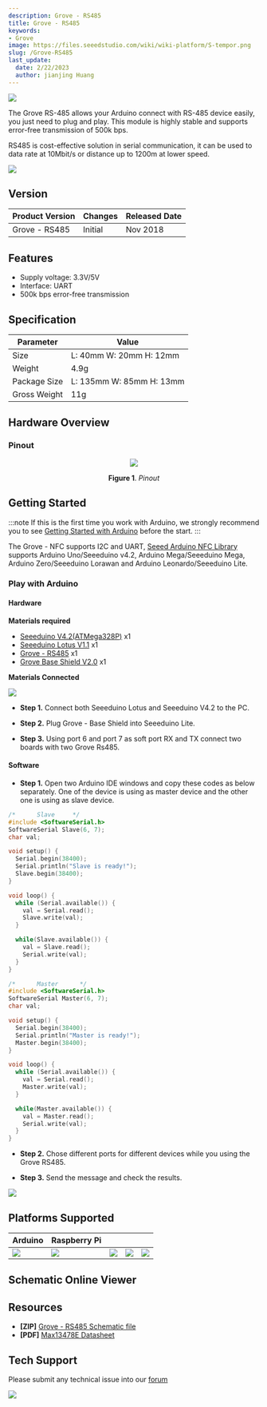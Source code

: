 ```yaml
---
description: Grove - RS485
title: Grove - RS485
keywords:
- Grove
image: https://files.seeedstudio.com/wiki/wiki-platform/S-tempor.png
slug: /Grove-RS485
last_update:
  date: 2/22/2023
  author: jianjing Huang
---
```

<!-- ---
name: Grove - RS485
category: 
bzurl: 
oldwikiname: 
prodimagename: 
surveyurl: 
sku: 103020193
--- -->

![](https://files.seeedstudio.com/wiki/Grove-RS485/img/preview.png)

The Grove RS-485 allows your Arduino connect with RS-485 device easily, you just need to plug and play. This module is highly stable and supports error-free transmission of 500k bps.  

RS485 is cost-effective solution in serial communication, it can be used to data rate at 10Mbit/s or distance up to 1200m at lower speed.  

<p style={{textAlign: 'center'}}><a href="https://www.seeedstudio.com/Grove-RS485-p-2924.html" target="_blank"><img src="https://files.seeedstudio.com/wiki/Seeed-WiKi/docs/images/300px-Get_One_Now_Banner-ragular.png" /></a></p>

## Version

| Product Version  | Changes                                                                                               | Released Date |
|------------------|-------------------------------------------------------------------------------------------------------|---------------|
| Grove - RS485 | Initial                                                                                               | Nov 2018      |

## Features

- Supply voltage: 3.3V/5V
- Interface: UART
- 500k bps error-free transmission

## Specification

|Parameter|Value|
|---|---|
|Size|L: 40mm W: 20mm H: 12mm|
|Weight|4.9g|
|Package Size|L: 135mm W: 85mm H: 13mm|
|Gross Weight|11g|

## Hardware Overview

### Pinout

<div align="center">
<figure>
  <p style={{textAlign: 'center'}}><a href="https://files.seeedstudio.com/wiki/Grove-RS485/img/pinout.jpg" target="_blank"><img src="https://files.seeedstudio.com/wiki/Grove-RS485/img/pinout.jpg" /></a></p>
  <figcaption><b>Figure 1</b>. <i>Pinout</i></figcaption>
</figure>
</div>

## Getting Started

:::note
If this is the first time you work with Arduino, we strongly recommend you to see [Getting Started with Arduino](https://wiki.seeedstudio.com/Getting_Started_with_Arduino/) before the start.
:::

The Grove - NFC supports I2C and UART, [Seeed Arduino NFC Library](https://github.com/Seeed-Studio/Seeed_Arduino_NFC) supports Arduino Uno/Seeeduino v4.2, Arduino Mega/Seeeduino Mega, Arduino Zero/Seeeduino Lorawan and Arduino Leonardo/Seeeduino Lite.

### Play with Arduino

#### Hardware

**Materials required**

- [Seeeduino V4.2(ATMega328P)](https://www.seeedstudio.com/Seeeduino-V4-2-p-2517.html) x1
- [Seeeduino Lotus V1.1](https://www.seeedstudio.com/Seeeduino-Lotus-V1-1-ATMega328-Board-with-Grove-Interface.html) x1
- [Grove - RS485](https://www.seeedstudio.com/Grove-RS485-p-2924.html) x1
- [Grove Base Shield V2.0](https://www.seeedstudio.com/Base-Shield-V2.html) x1

**Materials Connected**

![](https://files.seeedstudio.com/wiki/Grove-RS485/img/connect.png)

- **Step 1.** Connect both Seeeduino Lotus and Seeeduino V4.2 to the PC.

- **Step 2.** Plug Grove - Base Shield into Seeeduino Lite.

- **Step 3.** Using port 6 and port 7 as soft port RX and TX connect two boards with two Grove Rs485.

#### Software

- **Step 1.**  Open two Arduino IDE windows and copy these codes as below separately. One of the device is using as master device and the other one is using as slave device.

```c++
/*      Slave     */
#include <SoftwareSerial.h>
SoftwareSerial Slave(6, 7);  
char val;

void setup() {
  Serial.begin(38400);   
  Serial.println("Slave is ready!");
  Slave.begin(38400);
}

void loop() {
  while (Serial.available()) {
    val = Serial.read();
    Slave.write(val);
  }

  while(Slave.available()) {
    val = Slave.read();
    Serial.write(val);
  }
}
```

```c++
/*      Master      */
#include <SoftwareSerial.h>
SoftwareSerial Master(6, 7);
char val;

void setup() {
  Serial.begin(38400);   
  Serial.println("Master is ready!");
  Master.begin(38400);
}

void loop() {
  while (Serial.available()) {
    val = Serial.read();
    Master.write(val);
  }

  while(Master.available()) {
    val = Master.read();
    Serial.write(val);
  }
}
```

- **Step 2.**  Chose different ports for different devices while you using the Grove RS485.

- **Step 3.** Send the message and check the results.

![](https://files.seeedstudio.com/wiki/Grove-RS485/img/image.png)

## Platforms Supported

| Arduino                                                                                             | Raspberry Pi                                                                                             |                                                                                                 |                                                                                                          |                                                                                                    |
|-----------------------------------------------------------------------------------------------------|----------------------------------------------------------------------------------------------------------|-------------------------------------------------------------------------------------------------|---------------------------------------------------------------------------------------------------|----------------------------------------------------------------------------------------------------|
| ![](https://files.seeedstudio.com/wiki/wiki_english/docs/images/arduino_logo.jpg) | ![](https://files.seeedstudio.com/wiki/wiki_english/docs/images/raspberry_pi_logo_n.jpg) | ![](https://files.seeedstudio.com/wiki/wiki_english/docs/images/bbg_logo_n.jpg) | ![](https://files.seeedstudio.com/wiki/wiki_english/docs/images/wio_logo_n.jpg) | ![](https://files.seeedstudio.com/wiki/wiki_english/docs/images/linkit_logo_n.jpg) |

## Schematic Online Viewer

<div className="altium-ecad-viewer" data-project-src="https://files.seeedstudio.com/wiki/Grove-RS485/res/Grove%20-%20RS485.zip" style={{borderRadius: '0px 0px 4px 4px', height: 500, borderStyle: 'solid', borderWidth: 1, borderColor: 'rgb(241, 241, 241)', overflow: 'hidden', maxWidth: 1280, maxHeight: 700, boxSizing: 'border-box'}}>
</div>

## Resources

- **[ZIP]** [Grove - RS485 Schematic file](https://files.seeedstudio.com/wiki/Grove-RS485/res/Grove%20-%20RS485.zip)
- **[PDF]** [Max13478E Datasheet](https://files.seeedstudio.com/wiki/Grove-RS485/res/Max13478.pdf)

## Tech Support

Please submit any technical issue into our [forum](https://forum.seeedstudio.com/)<br />
<p style={{textAlign: 'center'}}><a href="https://www.seeedstudio.com/act-4.html?utm_source=wiki&utm_medium=wikibanner&utm_campaign=newproducts" target="_blank"><img src="https://files.seeedstudio.com/wiki/Wiki_Banner/new_product.jpg" /></a></p>
